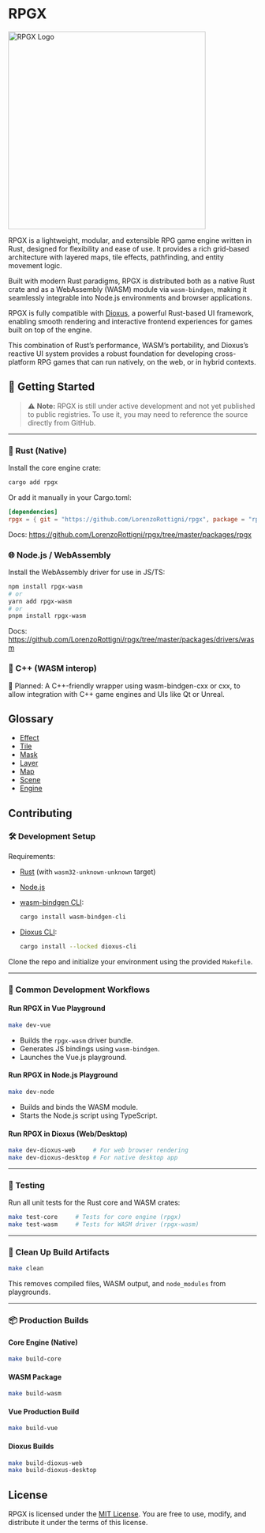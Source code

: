 # RPGX

<img src="https://s3.rottigni.tech/rpgx/rpgx_logo_transparent.webp" alt="RPGX Logo" width="400" />

RPGX is a lightweight, modular, and extensible RPG game engine written in Rust, designed for flexibility and ease of use. It provides a rich grid-based architecture with layered maps, tile effects, pathfinding, and entity movement logic.

Built with modern Rust paradigms, RPGX is distributed both as a native Rust crate and as a WebAssembly (WASM) module via `wasm-bindgen`, making it seamlessly integrable into Node.js environments and browser applications.

RPGX is fully compatible with [Dioxus](https://dioxuslabs.com/), a powerful Rust-based UI framework, enabling smooth rendering and interactive frontend experiences for games built on top of the engine.

This combination of Rust’s performance, WASM’s portability, and Dioxus’s reactive UI system provides a robust foundation for developing cross-platform RPG games that can run natively, on the web, or in hybrid contexts.

## 🚀 Getting Started

> ⚠️ **Note:** RPGX is still under active development and not yet published to public registries. To use it, you may need to reference the source directly from GitHub.

---

### 🦀 Rust (Native)

Install the core engine crate:

```sh
cargo add rpgx
```

Or add it manually in your Cargo.toml:

```toml
[dependencies]
rpgx = { git = "https://github.com/LorenzoRottigni/rpgx", package = "rpgx" }
```

Docs: https://github.com/LorenzoRottigni/rpgx/tree/master/packages/rpgx

### 🌐 Node.js / WebAssembly

Install the WebAssembly driver for use in JS/TS:

```sh
npm install rpgx-wasm
# or
yarn add rpgx-wasm
# or
pnpm install rpgx-wasm
```

Docs: https://github.com/LorenzoRottigni/rpgx/tree/master/packages/drivers/wasm

### 🧱 C++ (WASM interop)

🚧 Planned: A C++-friendly wrapper using wasm-bindgen-cxx or cxx, to allow integration with C++ game engines and UIs like Qt or Unreal.

## Glossary

- [Effect](./packages/core/docs/effect.md)
- [Tile](./packages/core/docs/tile.md)
- [Mask](./packages/core/docs/mask.md)
- [Layer](./packages/core/docs/layer.md)
- [Map](./packages/core/docs/map.md)
- [Scene](./packages/core/docs/scene.md)
- [Engine](./packages/core/docs/engine.md)


## Contributing

### 🛠 Development Setup

Requirements:

- [Rust](https://rustup.rs) (with `wasm32-unknown-unknown` target)
- [Node.js](https://nodejs.org)
- [wasm-bindgen CLI](https://rustwasm.github.io/docs/wasm-bindgen/):

  ```sh
  cargo install wasm-bindgen-cli
  ```

- [Dioxus CLI](https://dioxuslabs.com/):

  ```sh
  cargo install --locked dioxus-cli
  ```

Clone the repo and initialize your environment using the provided `Makefile`.

---

### 🚀 Common Development Workflows

#### Run RPGX in Vue Playground

```sh
make dev-vue
```

- Builds the `rpgx-wasm` driver bundle.
- Generates JS bindings using `wasm-bindgen`.
- Launches the Vue.js playground.

#### Run RPGX in Node.js Playground

```sh
make dev-node
```

- Builds and binds the WASM module.
- Starts the Node.js script using TypeScript.

#### Run RPGX in Dioxus (Web/Desktop)

```sh
make dev-dioxus-web     # For web browser rendering
make dev-dioxus-desktop # For native desktop app
```

---

### 🧪 Testing

Run all unit tests for the Rust core and WASM crates:

```sh
make test-core     # Tests for core engine (rpgx)
make test-wasm     # Tests for WASM driver (rpgx-wasm)
```

---

### 🧹 Clean Up Build Artifacts

```sh
make clean
```

This removes compiled files, WASM output, and `node_modules` from playgrounds.

---

### 📦 Production Builds

#### Core Engine (Native)

```sh
make build-core
```

#### WASM Package

```sh
make build-wasm
```

#### Vue Production Build

```sh
make build-vue
```

#### Dioxus Builds

```sh
make build-dioxus-web
make build-dioxus-desktop
```

## License

RPGX is licensed under the [MIT License](LICENSE). You are free to use, modify, and distribute it under the terms of this license.
